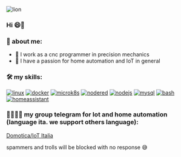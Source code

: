 ![lion](https://user-images.githubusercontent.com/68069659/161894239-76d660d8-4052-4c8e-80ef-d8c6be396913.gif)

### Hi 😄👋

<!--
**william89731/william89731** is a ✨ _special_ ✨ repository because its `README.md` (this file) appears on your GitHub profile.

-->


### 🤔 about me:

- 🔭 I work as a cnc programmer in precision mechanics
- 🥰 I have a passion for home automation and IoT in general

### :hammer_and_wrench: my skills:

[![linux](https://img.shields.io/badge/linux-magenta)](https://www.linux.org/)
[![docker](https://img.shields.io/badge/docker-cyano)](https://www.docker.com/)
[![microk8s](https://img.shields.io/badge/microk8s-yellowgreen)](https://microk8s.io/)
[![nodered](https://img.shields.io/badge/nodered-red)](https://nodered.org/)
[![nodejs](https://img.shields.io/badge/nodejs-blue)](https://nodejs.org/en/)
[![mysql](https://img.shields.io/badge/mysql-9cf)](https://www.mysql.com/)
[![bash](https://img.shields.io/badge/bash-critical)](https://www.gnu.org/software/bash/)
[![homeassistant](https://img.shields.io/badge/homeassistant-informational)](https://www.home-assistant.io/)

### 👦🏽👦🏽 my group telegram for Iot and home automation  (language ita. we support others language):

[Domotica/IoT Italia](https://t.me/domotica_italia) 

spammers and trolls will be blocked with no response 😅










